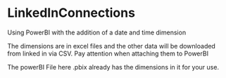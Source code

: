 # LinkedInConnections
Using PowerBI with the addition of a date and time dimension

The dimensions are in excel files and the other data will be downloaded from linked in via CSV.  Pay attention when attaching them to PowerBI

The powerBI File here .pbix already has the dimensions in it for your use.  
